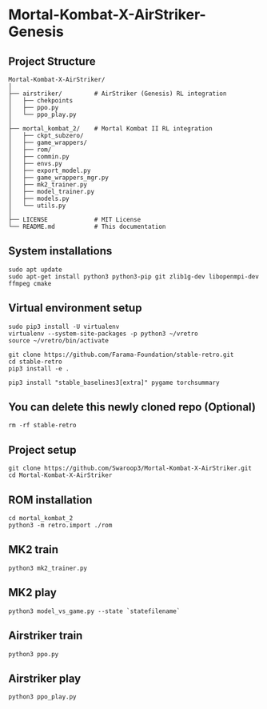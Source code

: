 # Mortal-Kombat-X-AirStriker-Genesis

## Project Structure
```
Mortal-Kombat-X-AirStriker/
│
├── airstriker/         # AirStriker (Genesis) RL integration
│   ├── chekpoints
│   ├── ppo.py
│   └── ppo_play.py
│
├── mortal_kombat_2/    # Mortal Kombat II RL integration
│   ├── ckpt_subzero/
│   ├── game_wrappers/
│   ├── rom/
│   ├── commin.py
│   ├── envs.py
│   ├── export_model.py
│   ├── game_wrappers_mgr.py
│   ├── mk2_trainer.py
│   ├── model_trainer.py
│   ├── models.py
│   └── utils.py
│
├── LICENSE             # MIT License
└── README.md           # This documentation
```

## System installations
```
sudo apt update
sudo apt-get install python3 python3-pip git zlib1g-dev libopenmpi-dev ffmpeg cmake
```

## Virtual environment setup
```
sudo pip3 install -U virtualenv
virtualenv --system-site-packages -p python3 ~/vretro
source ~/vretro/bin/activate

git clone https://github.com/Farama-Foundation/stable-retro.git
cd stable-retro
pip3 install -e .

pip3 install "stable_baselines3[extra]" pygame torchsummary
```

## You can delete this newly cloned repo (Optional)
```
rm -rf stable-retro
```

## Project setup
```
git clone https://github.com/Swaroop3/Mortal-Kombat-X-AirStriker.git
cd Mortal-Kombat-X-AirStriker
```

## ROM installation
```
cd mortal_kombat_2
python3 -m retro.import ./rom
```

## MK2 train
```
python3 mk2_trainer.py
```

## MK2 play
```
python3 model_vs_game.py --state `statefilename`
```

## Airstriker train
```
python3 ppo.py 
```

## Airstriker play
```
python3 ppo_play.py
```

<!-- <pre lang="md"> ```bash # System installations sudo apt update sudo apt-get install python3 python3-pip git zlib1g-dev libopenmpi-dev ffmpeg cmake # Virtual environment setup sudo pip3 install -U virtualenv virtualenv --system-site-packages -p python3 ~/vretro source ~/vretro/bin/activate git clone https://github.com/Farama-Foundation/stable-retro.git cd stable-retro pip3 install -e . pip3 install "stable_baselines3[extra]" pygame torchsummary # You can delete this newly cloned repo (Optional) rm -rf stable-retro # Project setup git clone https://github.com/Swaroop3/Mortal-Kombat-X-AirStriker.git cd Mortal-Kombat-X-AirStriker # ROM installation cd mortal_kombat_2 python3 -m retro.import ./rom # MK2 train python3 mk2_trainer.py # MK2 play python3 model_vs_game.py --state `statefilename` # Airstriker train python3 ppo.py # Airstriker play python3 ppo_play.py ``` </pre> -->

<!-- Look inside the repective code for full arguments that can be used -->
<!-- Defaults will work for basic usage -->